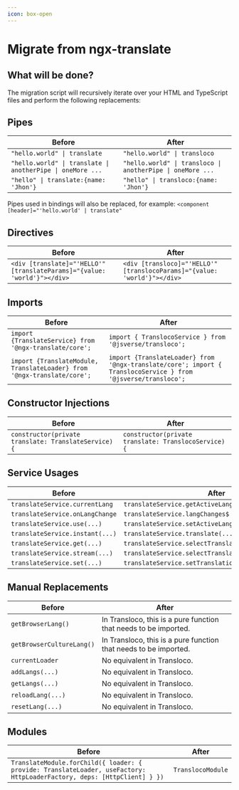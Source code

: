 ```yaml
---
icon: box-open
---
```


# Migrate from ngx-translate

## What will be done?[​](https://jsverse.github.io/transloco/docs/migration/ngx#what-will-be-done) <a href="#what-will-be-done" id="what-will-be-done"></a>

The migration script will recursively iterate over your HTML and TypeScript files and perform the following replacements:

## **Pipes**

| **Before**                                                 | **After**                                                  |
| ---------------------------------------------------------- | ---------------------------------------------------------- |
| `"hello.world" \| translate`                               | `"hello.world" \| transloco`                               |
| `"hello.world" \| translate \| anotherPipe \| oneMore ...` | `"hello.world" \| transloco \| anotherPipe \| oneMore ...` |
| `"hello" \| translate:{name: 'Jhon'}`                      | `"hello" \| transloco:{name: 'Jhon'}`                      |

Pipes used in bindings will also be replaced, for example: `<component [header]="'hello.world' | translate"`

## **Directives**

| **Before**                                                               | **After**                                                                |
| ------------------------------------------------------------------------ | ------------------------------------------------------------------------ |
| `<div [translate]="'HELLO'" [translateParams]="{value: 'world'}"></div>` | `<div [transloco]="'HELLO'" [translocoParams]="{value: 'world'}"></div>` |

## **Imports**

| **Before**                                                              | **After**                                                                                                     |
| ----------------------------------------------------------------------- | ------------------------------------------------------------------------------------------------------------- |
| `import {TranslateService} from '@ngx-translate/core';`                 | `import { TranslocoService } from '@jsverse/transloco';`                                                      |
| `import {TranslateModule, TranslateLoader} from '@ngx-translate/core';` | `import {TranslateLoader} from '@ngx-translate/core'; import { TranslocoService } from '@jsverse/transloco';` |

## **Constructor Injections**

| **Before**                                           | **After**                                            |
| ---------------------------------------------------- | ---------------------------------------------------- |
| `constructor(private translate: TranslateService) {` | `constructor(private translate: TranslocoService) {` |

## **Service Usages**

| **Before**                      | **After**                                             |
| ------------------------------- | ----------------------------------------------------- |
| `translateService.currentLang`  | `translateService.getActiveLang()`                    |
| `translateService.onLangChange` | `translateService.langChanges$`                       |
| `translateService.use(...)`     | `translateService.setActiveLang(...)`                 |
| `translateService.instant(...)` | `translateService.translate(...)`                     |
| `translateService.get(...)`     | `translateService.selectTranslate(...).pipe(take(1))` |
| `translateService.stream(...)`  | `translateService.selectTranslate(...)`               |
| `translateService.set(...)`     | `translateService.setTranslation(...)`                |

## **Manual Replacements**

| **Before**                | **After**                                                        |
| ------------------------- | ---------------------------------------------------------------- |
| `getBrowserLang()`        | In Transloco, this is a pure function that needs to be imported. |
| `getBrowserCultureLang()` | In Transloco, this is a pure function that needs to be imported. |
| `currentLoader`           | No equivalent in Transloco.                                      |
| `addLangs(...)`           | No equivalent in Transloco.                                      |
| `getLangs(...)`           | No equivalent in Transloco.                                      |
| `reloadLang(...)`         | No equivalent in Transloco.                                      |
| `resetLang(...)`          | No equivalent in Transloco.                                      |

## **Modules**

| **Before**                                                                                                              | **After**         |
| ----------------------------------------------------------------------------------------------------------------------- | ----------------- |
| `TranslateModule.forChild({ loader: { provide: TranslateLoader, useFactory: HttpLoaderFactory, deps: [HttpClient] } })` | `TranslocoModule` |
